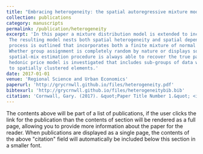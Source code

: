 ```yaml
---
title: "Embracing heterogeneity: the spatial autoregressive mixture model"
collection: publications
category: manuscripts
permalink: /publication/heterogeneity
excerpt: 'In this paper a mixture distribution model is extended to include spatial dependence of the autoregressive type.
 The resulting model nests both spatial heterogeneity and spatial dependence as special cases. A data generation
 process is outlined that incorporates both a finite mixture of normal distributions and spatial dependence.
 Whether group assignment is completely random by nature or displays some locational “pattern”, the proposed
 spatial-mix estimation procedure is always able to recover the true parameters. As an illustration, a basic
 hedonic price model is investigated that includes sub-groups of data with heterogeneous coefficients in addition
 to spatially clustered elements.'
date: 2017-01-01
venue: 'Regional Science and Urban Economics'
paperurl: 'http://grycrnwll.github.io/files/heterogeneity.pdf'
bibtexurl: 'http://grycrnwll.github.io/files/heterogeneitybib.bib'
citation: 'Cornwall, Gary. (2017). &quot;Paper Title Number 1.&quot; <i>Journal 1</i>. 1(1).'
---
```

The contents above will be part of a list of publications, if the user clicks the link for the publication than the contents of section will be rendered as a full page, allowing you to provide more information about the paper for the reader. When publications are displayed as a single page, the contents of the above "citation" field will automatically be included below this section in a smaller font.
